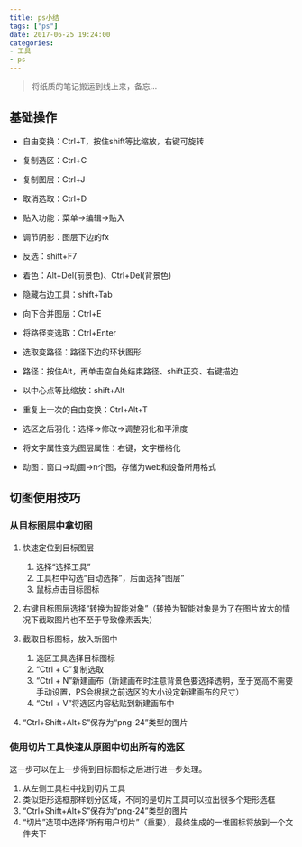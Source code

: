```yaml
---
title: ps小结
tags: ["ps"]
date: 2017-06-25 19:24:00
categories:
- 工具
- ps
---
```

> 将纸质的笔记搬运到线上来，备忘...

<!-- more -->
## 基础操作  

- 自由变换：Ctrl+T，按住shift等比缩放，右键可旋转

- 复制选区：Ctrl+C

- 复制图层：Ctrl+J

- 取消选取：Ctrl+D

- 贴入功能：菜单->编辑->贴入

- 调节阴影：图层下边的fx

- 反选：shift+F7

- 着色：Alt+Del(前景色)、Ctrl+Del(背景色)

- 隐藏右边工具：shift+Tab

- 向下合并图层：Ctrl+E

- 将路径变选取：Ctrl+Enter

- 选取变路径：路径下边的环状图形

- 路径：按住Alt，再单击空白处结束路径、shift正交、右键描边

- 以中心点等比缩放：shift+Alt

- 重复上一次的自由变换：Ctrl+Alt+T

- 选区之后羽化：选择->修改->调整羽化和平滑度

- 将文字属性变为图层属性：右键，文字栅格化

- 动图：窗口->动画->n个图，存储为web和设备所用格式  


## 切图使用技巧

### 从目标图层中拿切图 
1. 快速定位到目标图层  
	1. 选择“选择工具”  
	2. 工具栏中勾选“自动选择”，后面选择“图层”
	3. 鼠标点击目标图标 

2. 右键目标图层选择“转换为智能对象”（转换为智能对象是为了在图片放大的情况下截取图片也不至于导致像素丢失）  

3. 截取目标图标，放入新图中  
	1. 选区工具选择目标图标  
	2. “Ctrl + C”复制选取  
	3. “Ctrl + N”新建画布（新建画布时注意背景色要选择透明，至于宽高不需要手动设置，PS会根据之前选区的大小设定新建画布的尺寸）  
	4. “Ctrl + V”将选区内容粘贴到新建画布中  

4. “Ctrl+Shift+Alt+S”保存为“png-24”类型的图片  

### 使用切片工具快速从原图中切出所有的选区
这一步可以在上一步得到目标图标之后进行进一步处理。  
1. 从左侧工具栏中找到切片工具  
2. 类似矩形选框那样划分区域，不同的是切片工具可以拉出很多个矩形选框  
3. “Ctrl+Shift+Alt+S”保存为“png-24”类型的图片
4. “切片”选项中选择“所有用户切片”（重要），最终生成的一堆图标将放到一个文件夹下  



